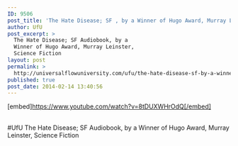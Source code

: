 ```yaml
---
ID: 9506
post_title: 'The Hate Disease; SF , by a Winner of Hugo Award, Murray Leinster, Science Fiction #UfU'
author: UfU
post_excerpt: >
  The Hate Disease; SF Audiobook, by a
  Winner of Hugo Award, Murray Leinster,
  Science Fiction
layout: post
permalink: >
  http://universalflowuniversity.com/ufu/the-hate-disease-sf-by-a-winner-of-hugo-award-murray-leinster-science-fiction-ufu/
published: true
post_date: 2014-02-14 13:40:56
---
```

[embed]https://www.youtube.com/watch?v=8tDUXWHrOdQ[/embed]</br></br>
<p>#UfU The Hate Disease; SF Audiobook, by a Winner of Hugo Award, Murray Leinster, Science Fiction </p>